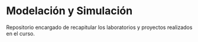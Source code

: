 # Modelación y Simulación

Repositorio encargado de recapitular los laboratorios y proyectos realizados en el curso.
